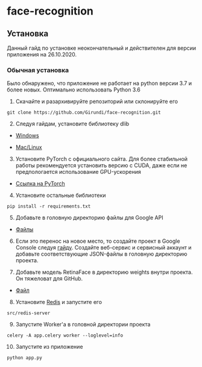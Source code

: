 # face-recognition
## Установка
Данный гайд по установке неокончательный и действителен для версии приложения на 26.10.2020.
### Обычная установка
Было обнаружено, что приложение не работает на python версии 3.7 и более новых. Оптимально использовать Python 3.6

1) Скачайте и разархивируйте репозиторий или склонируйте его
``` shell
git clone https://github.com/Girundi/face-recognition.git
```
2) Следуя гайдам, установите библиотеку dlib

* [Windows](https://coderoad.ru/41912372/%D1%83%D1%81%D1%82%D0%B0%D0%BD%D0%BE%D0%B2%D0%BA%D0%B0-dlib-%D0%BD%D0%B0-Windows-10)

* [Mac/Linux](https://www.pyimagesearch.com/2018/01/22/install-dlib-easy-complete-guide/)

3) Установите PyTorch с официального сайта. Для более стабильной работы рекомендуется установить версию с CUDA, даже если не предпологается использование GPU-ускорения

* [Ссылка на PyTorch](https://pytorch.org/get-started/locally/)

4) Установите остальные библиотеки
``` shell
pip install -r requirements.txt
```

5) Добавьте в головную директорию файлы для Google API

* [Файлы](https://drive.google.com/drive/folders/1H1_VsobQWyjgP9SHTdibDa3U6ZGzg2rV?usp=sharing)

6) Если это перенос на новое место, то создайте проект в Google Console следуя [гайду](https://www.twilio.com/blog/2017/02/an-easy-way-to-read-and-write-to-a-google-spreadsheet-in-python.html). Создайте веб-сервис и сервисный аккаунт и добавьте соответствующие JSON-файлы в головную директорию проекта.

7) Добавьте модель RetinaFace в директорию weights внутри проекта. Он тяжеловат для GitHub. 

* [Файл](https://drive.google.com/file/d/1RPpTYVMQb9H41u9JK_FXiuY15YJFCxSs/view?usp=sharing)

8) Установите [Redis](https://redis.io/download) и запустите его 

```
src/redis-server
```

9) Запустите Worker'а в головной директории проекта

```
celery -A app.celery worker --loglevel=info
```

10) Запустите из приложение
``` python
python app.py
```
